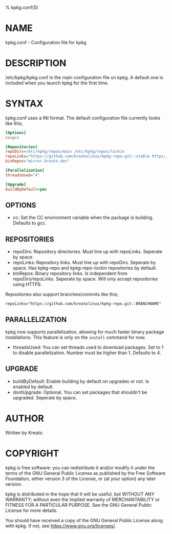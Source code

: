% kpkg.conf(5)

# NAME
kpkg.conf - Configuration file for kpkg

# DESCRIPTION
/etc/kpkg/kpkg.conf is the main configuration file on kpkg. A default one is included when you launch kpkg for the first time.

# SYNTAX
kpkg.conf uses a INI format.
The default configuration file currently looks like this;
```ini
[Options]
cc=gcc

[Repositories]
repoDirs=/etc/kpkg/repos/main /etc/kpkg/repos/lockin
repoLinks="https://github.com/kreatolinux/kpkg-repo.git::stable https://github.com/kreatolinux/kpkg-repo-lockin.git::stable"
binRepos="mirror.kreato.dev"

[Parallelization]
threadsUsed="4"

[Upgrade]
buildByDefault=yes
```

## OPTIONS
* cc: Set the CC environment variable when the package is building. Defaults to gcc.

## REPOSITORIES
* repoDirs: Repository directories. Must line up with repoLinks. Seperate by space.
* repoLinks: Repository links. Must line up with repoDirs. Seperate by space. Has kpkg-repo and kpkg-repo-lockin repositories by default.
* binRepos: Binary repository links. Is independent from repoDirs/repoLinks. Seperate by space. Will only accept repositories using HTTPS.

Repositories also support branches/commits like this;

`repoLinks="https://github.com/kreatolinux/kpkg-repo.git::BRANCHNAME"`

## PARALLELIZATION
kpkg now supports parallelization, allowing for much faster binary package installations. This feature is only on the `install` command for now.
* threadsUsed: You can set threads used to download packages. Set to 1 to disable parallelization. Number must be higher than 1. Defaults to 4.

## UPGRADE
* buildByDefault: Enable building by default on upgrades or not. Is enabled by default.
* dontUpgrade: Optional. You can set packages that shouldn't be upgraded. Seperate by space.

# AUTHOR
Written by Kreato.

# COPYRIGHT
kpkg is free software: you can redistribute it and/or modify
it under the terms of the GNU General Public License as published by
the Free Software Foundation, either version 3 of the License, or
(at your option) any later version.

kpkg is distributed in the hope that it will be useful,
but WITHOUT ANY WARRANTY; without even the implied warranty of
MERCHANTABILITY or FITNESS FOR A PARTICULAR PURPOSE.  See the
GNU General Public License for more details.

You should have received a copy of the GNU General Public License
along with kpkg.  If not, see <https://www.gnu.org/licenses/>.
